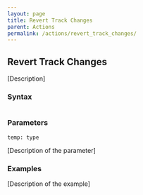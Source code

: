 ```yaml
---
layout: page
title: Revert Track Changes
parent: Actions
permalink: /actions/revert_track_changes/
---
```


## Revert Track Changes

[Description]

### Syntax

```js

```

### Parameters

`temp: type`

[Description of the parameter]

### Examples

[Description of the example]

```js

```

